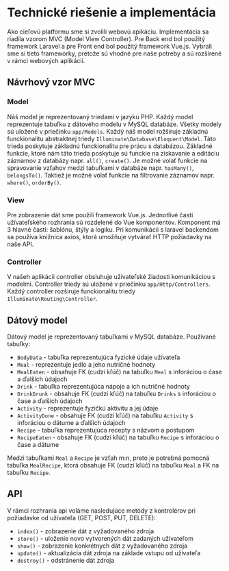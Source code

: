 # Technické riešenie a implementácia

Ako cieľovú platformu sme si zvolili webovú apikáciu. Implementácia sa riadila vzorom MVC (Model View Controller). Pre Back end bol použitý framework Laravel a pre Front end bol použitý framework Vue.js. Vybrali sme si tieto frameworky, pretože sú vhodné pre naše potreby a sú rozšírené v rámci webových aplikácií.

## Návrhový vzor MVC

### Model
Náš model je reprezentovaný triedami v jazyku PHP. Každý model reprezentuje tabuľku z dátového modelu v MySQL databáze. Všetky modely sú uložené v priečinku `app/Models`. Každý náš model rožširuje základnú funckionalitu abstraktnej triedy `Illuminate\Database\Eloquent\Model`. Táto trieda poskytuje základnú funckionalitu pre prácu s databázou. Základné funkcie, ktoré nám táto trieda poskytuje sú funckie na získavanie a editáciu záznamov z databázy napr. `all()`, `create()`. Je možné volať funkcie na spravovanie vzťahov medzi tabuľkami v databáze napr. `hasMany()`, `belongsTo()`. Taktiež je možné volať funkcie na filtrovanie záznamov napr. `where()`, `orderBy()`.

### View
Pre zobrazenie dát sme použili framework Vue.js. Jednotlivé časti užívateľského rozhrania sú rozdelené do Vue komponentov. Komponent má 3 hlavné časti: šablónu, štýly a logiku. Pri komunikácii s laravel backendom sa používa knižnica axios, ktorá umožňuje vytvárať HTTP požiadavky na naše API.

### Controller
V našeh aplikácii controller obsluhuje užívateľské žiadosti komunikáciou s modelmi. Controller triedy sú uložené v priečinku `app/Http/Controllers`. Každý controller rozširuje funckionalitu triedy `Illuminate\Routing\Controller`.

## Dátový model
Dátový model je reprezentovaný tabuľkami v MySQL databáze. Používané tabuľky:
- `BodyData` - tabuľka reprezentujúca fyzické údaje užívateľa
- `Meal` - reprezentuje jedlo a jeho nutričné hodnoty
- `MealEaten` - obsahuje FK (cudzí kľúč) na tabuľku `Meal` s inforáciou o čase a ďalších údajoch
- `Drink` - tabuľka reprezentujúca nápoje a ich nutričné hodnoty
- `DrinkDrunk` - obsahuje FK (cudzí kľúč) na tabuľku `Drinks` s inforáciou o čase a ďalších údajoch
- `Activity` - reprezentuje fyzičkú aktivitu a jej údaje
- `ActivityDone` - obsahuje FK (cudzí kľúč) na tabuľku `Activity` s inforáciou o dátume a ďalších údajoch
- `Recipe` - tabuľka reprezentujúca recepty s názvom a postupom
- `RecipeEaten` - obsahuje FK (cudzí kľúč) na tabuľku `Recipe` s inforáciou o čase a dátume

Medzi tabuľkami `Meal` a `Recipe` je vzťah m:n, preto je potrebná pomocná tabuľka `MealRecipe`, ktorá obsahuje FK (cudzí kľúč) na tabuľku `Meal` a FK na tabuľku `Recipe`.

## API
V rámci rozhrania api voláme nasledujúce metódy z kontrolérov pri požiadavke od užívateľa (GET, POST, PUT, DELETE):
- `index()` - zobrazenie dát z vyžadovaného zdroja
- `store()` - uloženie novo vytvorených dát zadaných užívateľom
- `show()` - zobrazenie konkrétnych dát z vyžadovaného zdroja
- `update()` - aktualizácia dát zdroja na základe vstupu od užívateľa
- `destroy()` - odstránenie dát zdroja
